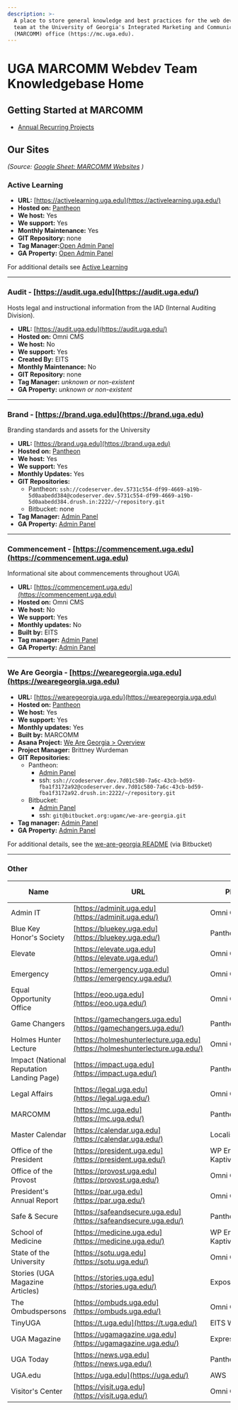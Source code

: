 ```yaml
---
description: >-
  A place to store general knowledge and best practices for the web development
  team at the University of Georgia's Integrated Marketing and Communications
  (MARCOMM) office (https://mc.uga.edu).
---
```


# UGA MARCOMM Webdev Team Knowledgebase Home

## Getting Started at MARCOMM

* [Annual Recurring Projects](annual-recurring-projects.md)

## Our Sites

_(Source:_ [_Google Sheet: MARCOMM Websites_](https://docs.google.com/spreadsheets/d/1hHYSv2X\_r2yJhKOflxY\_qft-X55uujo07Hrm1fhzAHQ/edit#gid=0) _)_

### Active Learning

* **URL:** [https://activelearning.uga.edu](https://activelearning.uga.edu/)
* **Hosted on:** [Pantheon](https://dashboard.pantheon.io/sites/121d7db6-d4a2-4b35-b579-87dd3fe64130#dev/code)
* **We host:** Yes
* **We support:** Yes
* **Monthly Maintenance:** Yes
* **GIT Repository:** none
* **Tag Manager:**[Open Admin Panel](https://tagmanager.google.com/#/container/accounts/270367539/containers/92313611/workspaces/3)
* **GA Property:** [Open Admin Panel](https://analytics.google.com/analytics/web/#/p328028045/reports/home/)

For additional details see [Active Learning](marcomm-websites/active-learning-activelearning.uga.edu.md)

****

### Audit - [https://audit.uga.edu](https://audit.uga.edu/)

Hosts legal and instructional information from the IAD (Internal Auditing Division).

* **URL:** [https://audit.uga.edu](https://audit.uga.edu/)
* **Hosted on:** Omni CMS
* **We host:** No
* **We support:** Yes
* **Created By:** EITS
* **Monthly Maintenance:** No
* **GIT Repository:** none
* **Tag Manager:** _unknown or non-existent_
* **GA Property:** _unknown or non-existent_

****

### Brand - [https://brand.uga.edu](https://brand.uga.edu)

Branding standards and assets for the University

* **URL:** [https://brand.uga.edu](https://brand.uga.edu)
* **Hosted on:** [Pantheon](https://dashboard.pantheon.io/sites/5731c554-df99-4669-a19b-5d0aabedd384#dev/code)
* **We host:** Yes
* **We support:** Yes
* **Monthly Updates:** Yes
* **GIT Repositories:**
  * Pantheon: `ssh://codeserver.dev.5731c554-df99-4669-a19b-5d0aabedd384@codeserver.dev.5731c554-df99-4669-a19b-5d0aabedd384.drush.in:2222/~/repository.git`
  * Bitbucket: none
* **Tag Manager:** [Admin Panel](https://tagmanager.google.com/#/container/accounts/270367539/containers/2552717/workspaces/20)
* **GA Property:** [Admin Panel](https://analytics.google.com/analytics/web/#/p342298693/reports/intelligenthome) 

****

### Commencement - [https://commencement.uga.edu](https://commencement.uga.edu)

Informational site about commencements throughout UGA\

* **URL:** [https://commencement.uga.edu](https://commencement.uga.edu)
* **Hosted on:** Omni CMS
* **We host:** No
* **We support:** Yes
* **Monthly updates:** No
* **Built by:** EITS
* **Tag manager:** [Admin Panel](https://tagmanager.google.com/#/container/accounts/270367539/containers/119182098/workspaces/4)
* **GA Property:** [Admin Panel](https://analytics.google.com/analytics/web/#/p382679624/reports/intelligenthome)

****

### We Are Georgia - [https://wearegeorgia.uga.edu](https://wearegeorgia.uga.edu)

* **URL:** [https://wearegeorgia.uga.edu](https://wearegeorgia.uga.edu)
* **Hosted on:** [Pantheon](https://dashboard.pantheon.io/sites/7d01c580-7a6c-43cb-bd59-fba1f3172a92#dev/code)
* **We host:** Yes
* **We support:** Yes
* **Monthly updates:** Yes
* **Built by:** MARCOMM
* **Asana Project:** [We Are Georgia > Overview](https://app.asana.com/0/1204716366837147/1204716366837147)
* **Project Manager:** Brittney Wurdeman
* **GIT Repositories:**
  * Pantheon: 
    * [Admin Panel](https://dashboard.pantheon.io/sites/7d01c580-7a6c-43cb-bd59-fba1f3172a92#dev/code)
    * ssh: `ssh://codeserver.dev.7d01c580-7a6c-43cb-bd59-fba1f3172a92@codeserver.dev.7d01c580-7a6c-43cb-bd59-fba1f3172a92.drush.in:2222/~/repository.git`
  * Bitbucket: 
    * [Admin Panel](https://bitbucket.org/ugamc/we-are-georgia/src/master/) 
    * ssh: `git@bitbucket.org:ugamc/we-are-georgia.git`
* **Tag manager:** [Admin Panel](https://tagmanager.google.com/#/container/accounts/270367539/containers/175093798/workspaces/12)
* **GA Property:** [Admin Panel](https://analytics.google.com/analytics/web/#/a2622296p422915534/admin/streams/table/)

For additional details, see the [we-are-georgia README](https://bitbucket.org/ugamc/we-are-georgia/src/master/README.md) (via Bitbucket)

****

### Other
| Name | URL | Platform | We Host | We Support | Maintenance | Built By | Tag Manager | GA Prop |
| ---- | --- | -------- | ------- | ---------- | -------- | --- | ----------- | ------- |
| Admin IT | [https://adminit.uga.edu](https://adminit.uga.edu/) | Omni CMS | false | true | | | | 
| Blue Key Honor's Society | [https://bluekey.uga.edu](https://bluekey.uga.edu/) | Pantheon | false | true | false | MARCOMM | [Admin Panel](https://tagmanager.google.com/#/container/accounts/270367539/containers/12441450/workspaces/6) | [GA Property](https://analytics.google.com/analytics/web/#/p383893323/reports/home) |
| Elevate | [https://elevate.uga.edu](https://elevate.uga.edu/) | Omni CMS | false | true | false | | [Tag Admin Panel](https://tagmanager.google.com/#/container/accounts/270367539/containers/6672948/workspaces/7) | [GA Property](https://analytics.google.com/analytics/web/#/p384248989/reports/intelligenthome) |
| Emergency | [https://emergency.uga.edu](https://emergency.uga.edu/) | Omni CMS | false | true | false | | | |
| Equal Opportunity Office | [https://eoo.uga.edu](https://eoo.uga.edu/) | Omni CMS | false | true | false | | | |
| Game Changers | [https://gamechangers.uga.edu](https://gamechangers.uga.edu/) | Pantheon | false | true | false | | https://tagmanager.google.com/#/container/accounts/270367539/containers/165667552/workspaces/2 | https://analytics.google.com/analytics/web/#/p406573713/reports/intelligenthome |
| Holmes Hunter Lecture | [https://holmeshunterlecture.uga.edu](https://holmeshunterlecture.uga.edu/) | Omni CMS | false | true | false | | | |
| Impact (National Reputation Landing Page) | [https://impact.uga.edu](https://impact.uga.edu/) | Pantheon | false | true | false | | https://tagmanager.google.com/#/container/accounts/270367539/containers/174764628/workspaces/19 | https://analytics.google.com/analytics/web/#/p419819708/reports/home |
| Legal Affairs | [https://legal.uga.edu](https://legal.uga.edu/) | Omni CMS | false | true | false | | | | | Logo (Unused) | [https://logo.uga.edu](https://logo.uga.edu/) | Omni CMS | false | true | false | | https://tagmanager.google.com/#/container/accounts/270367539/containers/2552877/workspaces/8 | https://analytics.google.com/analytics/web/#/p385457903/reports/intelligenthome |
| MARCOMM | [https://mc.uga.edu](https://mc.uga.edu/) | Pantheon | false | true | false | | https://tagmanager.google.com/#/container/accounts/270367539/containers/2424669/workspaces/1000004 | https://analytics.google.com/analytics/web/#/a2622296p384348276/admin/streams/table/ |
| Master Calendar | [https://calendar.uga.edu](https://calendar.uga.edu/) | Localist | false | true | false | | https://tagmanager.google.com/#/container/accounts/270367539/containers/119181113/workspaces/4 | https://analytics.google.com/analytics/web/#/p382670834/reports/intelligenthome |
| Office of the President | [https://president.uga.edu](https://president.uga.edu/) | WP Engine via Kaptiv8 | false | true | false | | https://tagmanager.google.com/#/container/accounts/270367539/containers/119182098/workspaces/4 | https://analytics.google.com/analytics/web/#/p382679624/reports/intelligenthome |
| Office of the Provost | [https://provost.uga.edu](https://provost.uga.edu/) | Omni CMS | false | true | false | | https://tagmanager.google.com/#/container/accounts/270367539/containers/119182098/workspaces/4 | https://analytics.google.com/analytics/web/#/p382679624/reports/intelligenthome |
| President's Annual Report | [https://par.uga.edu](https://par.uga.edu/) | Omni CMS | false | true | false | | | |
| Safe & Secure | [https://safeandsecure.uga.edu](https://safeandsecure.uga.edu/) | Pantheon | false | true | false | | https://tagmanager.google.com/#/container/accounts/270367539/containers/8996211/workspaces/9 | https://analytics.google.com/analytics/web/#/p366355448/reports/intelligenthome | 
| School of Medicine | [https://medicine.uga.edu](https://medicine.uga.edu/) | WP Engine via Kaptiv8 | false | true | false | | https://tagmanager.google.com/#/container/accounts/270367539/containers/180779513/workspaces/3 | https://analytics.google.com/analytics/web/#/p433200230/reports/intelligenthome |
| State of the University | [https://sotu.uga.edu](https://sotu.uga.edu/) | Omni CMS | false | true | false | | | |
| Stories (UGA Magazine Articles) | [https://stories.uga.edu](https://stories.uga.edu/) | Exposure | false | true | false | | https://tagmanager.google.com/#/container/accounts/270367539/containers/48368640/workspaces/5 | https://analytics.google.com/analytics/web/#/p279130243/reports/intelligenthome |
| The Ombudspersons | [https://ombuds.uga.edu](https://ombuds.uga.edu/) | Omni CMS | false | true | false | | | | 
| TinyUGA | [https://t.uga.edu](https://t.uga.edu/) | EITS Web Server | false | true | false | | https://tagmanager.google.com/#/container/accounts/270367539/containers/13571981/workspaces/9 | https://analytics.google.com/analytics/web/#/p275500818/reports/intelligenthome |
| UGA Magazine | [https://ugamagazine.uga.edu](https://ugamagazine.uga.edu/) | ExpressionEngine | false | true | false | | https://tagmanager.google.com/#/container/accounts/270367539/containers/2776123/workspaces/13 | https://analytics.google.com/analytics/web/#/p384266797/reports/intelligenthome |
| UGA Today | [https://news.uga.edu](https://news.uga.edu/) | Pantheon | false | true | false | | https://tagmanager.google.com/#/container/accounts/270367539/containers/119185083/workspaces/5 | https://analytics.google.com/analytics/web/#/p382674197/reports/intelligenthome |
| UGA.edu | [https://uga.edu](https://uga.edu/) | AWS | false | true | false | | [Carnegie Admin Panel](https://tagmanager.google.com/#/container/accounts/270367539/containers/2384436/workspaces/1000099) \| [Main Admin Panel](https://tagmanager.google.com/#/container/accounts/270367539/containers/119182773/workspaces/4) | [GA Property](https://analytics.google.com/analytics/web/#/p382694208/reports/intelligenthome) |
| Visitor's Center | [https://visit.uga.edu](https://visit.uga.edu/) | Omni CMS | false | true | false | | https://tagmanager.google.com/#/container/accounts/270367539/containers/119181113/workspaces/4 | https://analytics.google.com/analytics/web/#/p382670834/reports/intelligenthome |
